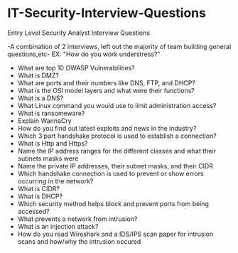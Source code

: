 # IT-Security-Interview-Questions

Entry Level Security Analyst Interview Questions

-A combination of 2 interviews, left out the majority of team building general questions,etc- EX: "How do you work understress?" 

*  What are top 10 OWASP Vulnerabilities?
*  What is DMZ?
*  What are ports and their numbers like DNS, FTP, and DHCP?
*  What is the OSI model layers and what were their functions?
*  What is a DNS?
*  What Linux command you would use to limit administration access?
*  What is ransomeware?
*  Explain WannaCry
*  How do you find out latest exploits and news in the industry?
*  Which 3 part handshake protocol is used to establish a connection?
*  What is Http and Https?
*  Name the IP address ranges for the different classes and what their subnets masks were
*  Name the private IP addresses, their subnet masks, and their CIDR
*  Which handshake connection is used to prevent or show errors occurring in the network?
*  What is CIDR?
*  What is DHCP?
*  Which security method helps block and prevent ports from being accessed?
*  What prevents a network from intrusion?
*  What is an injection attack?
*  How do you read Wireshark and a IDS/IPS scan paper for intrusion scans and how/why the intrusion occured
